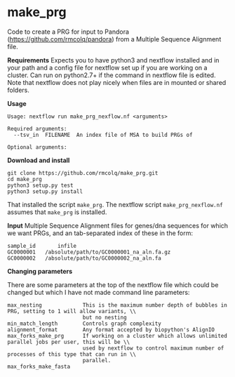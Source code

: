# make_prg
Code to create a PRG for input to Pandora (https://github.com/rmcolq/pandora) from a Multiple Sequence Alignment file.

__Requirements__
Expects you to have python3 and nextflow installed and in your path and a config file for nextflow set up if you are working on a cluster. Can run on python2.7+ if the command in nextflow file is edited.
Note that nextflow does not play nicely when files are in mounted or shared folders.

__Usage__

    Usage: nextflow run make_prg_nexflow.nf <arguments>

    Required arguments:
      --tsv_in  FILENAME  An index file of MSA to build PRGs of

    Optional arguments:

__Download and install__
```
git clone https://github.com/rmcolq/make_prg.git
cd make_prg
python3 setup.py test
python3 setup.py install
```

That installed the script `make_prg`. The nextflow script `make_prg_nexflow.nf`
assumes that `make_prg` is installed.

__Input__
Multiple Sequence Alignment files for genes/dna sequences for which we want PRGs, and an tab-separated index of these in the form:
```
sample_id       infile
GC0000001   /absolute/path/to/GC0000001_na_aln.fa.gz
GC0000002   /absolute/path/to/GC0000002_na_aln.fa
```

__Changing parameters__

There are some parameters at the top of the nextflow file which could be changed but which I have not made command line parameters:
```
max_nesting             This is the maximum number depth of bubbles in PRG, setting to 1 will allow variants, \\
                        but no nesting
min_match_length        Controls graph complexity
alignment_format        Any format accepted by biopython's AlignIO
max_forks_make_prg      If working on a cluster which allows unlimited parallel jobs per user, this will be \\
                        used by nextflow to control maximum number of processes of this type that can run in \\
                        parallel.
max_forks_make_fasta
```
